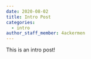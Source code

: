 ```yaml
---
date: 2020-08-02
title: Intro Post
categories:
  - intro
author_staff_member: 4ackermen
---
```


This is an intro post!